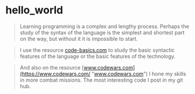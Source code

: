 # hello_world
> Learning programming is a complex and lengthy process.
Perhaps the study of the syntax of the language is the simplest and shortest part on the way, but without it it is impossible to start.

> I use the resource [code-basics.com](https://ru.code-basics.com/ "code-basics.com") to study the basic syntactic features of the language or the basic features of the technology.

> And also on the resource [www.codewars.com](https://www.codewars.com/ "www.codewars.com") I hone my skills in more combat missions. The most interesting code I post in my git hub.

